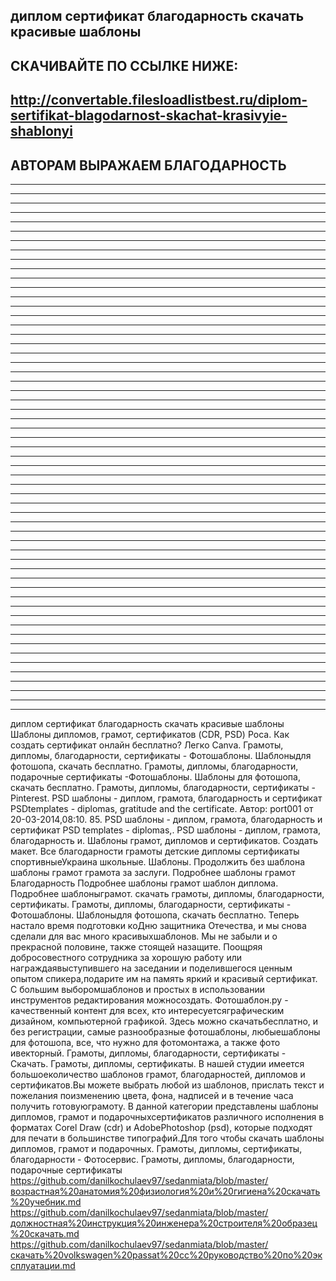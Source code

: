 диплом сертификат благодарность скачать красивые шаблоны
--------------------------------------------------
СКАЧИВАЙТЕ ПО ССЫЛКЕ НИЖЕ:
--------------------------------------------------
http://convertable.filesloadlistbest.ru/diplom-sertifikat-blagodarnost-skachat-krasivyie-shablonyi
--------------------------------------------------
АВТОРАМ ВЫРАЖАЕМ БЛАГОДАРНОСТЬ
--------------------------------------------------
--------------------------------------------------
--------------------------------------------------
--------------------------------------------------
--------------------------------------------------
--------------------------------------------------
--------------------------------------------------
--------------------------------------------------
--------------------------------------------------
--------------------------------------------------
--------------------------------------------------
--------------------------------------------------
--------------------------------------------------
--------------------------------------------------
--------------------------------------------------
--------------------------------------------------
--------------------------------------------------
--------------------------------------------------
--------------------------------------------------
--------------------------------------------------
--------------------------------------------------
--------------------------------------------------
--------------------------------------------------
--------------------------------------------------
--------------------------------------------------
--------------------------------------------------
--------------------------------------------------
--------------------------------------------------
--------------------------------------------------
--------------------------------------------------
--------------------------------------------------
--------------------------------------------------
--------------------------------------------------
--------------------------------------------------
--------------------------------------------------
--------------------------------------------------
--------------------------------------------------
--------------------------------------------------
--------------------------------------------------
--------------------------------------------------
--------------------------------------------------
--------------------------------------------------
--------------------------------------------------
--------------------------------------------------
--------------------------------------------------
--------------------------------------------------
--------------------------------------------------
--------------------------------------------------
--------------------------------------------------
--------------------------------------------------
--------------------------------------------------
--------------------------------------------------
--------------------------------------------------
--------------------------------------------------
--------------------------------------------------
--------------------------------------------------
--------------------------------------------------
--------------------------------------------------
диплом сертификат благодарность скачать красивые шаблоны Шаблоны дипломов, грамот, сертификатов (CDR, PSD)  Роса. Как создать сертификат онлайн бесплатно? Легко   Canva. Грамоты, дипломы, благодарности, сертификаты - Фотошаблоны. Шаблоныдля фотошопа, скачать бесплатно. Грамоты, дипломы, благодарности, подарочные сертификаты -Фотошаблоны. Шаблоны для фотошопа, скачать бесплатно. Грамоты, дипломы, благодарности, сертификаты - Pinterest. PSD шаблоны - диплом, грамота, благодарность и сертификат  PSDtemplates - diplomas, gratitude and the certificate. Автор: port001 от 20-03-2014,08:10. 85. PSD шаблоны - диплом, грамота, благодарность и сертификат PSD templates - diplomas,. PSD шаблоны - диплом, грамота, благодарность и. Шаблоны грамот, дипломов и сертификатов. Создать макет. Все благодарности грамоты детские дипломы сертификаты спортивныеУкраина школьные. Шаблоны. Продолжить без шаблона  шаблоны грамот грамота за заслуги. Подробнее  шаблоны грамот  Благодарность Подробнее  шаблоны грамот  шаблон диплома. Подробнее  шаблоныграмот. скачать грамоты, дипломы, благодарности, сертификаты. Грамоты, дипломы, благодарности, сертификаты - Фотошаблоны. Шаблоныдля фотошопа, скачать бесплатно.  Теперь настало время подготовки коДню защитника Отечества, и мы снова сделали для вас много красивыхшаблонов. Мы не забыли и о прекрасной половине, также стоящей назащите. Поощряя добросовестного сотрудника за хорошую работу или награждаявыступившего на заседании и поделившегося ценным опытом спикера,подарите им на память яркий и красивый сертификат. С большим выборомшаблонов и простых в использовании инструментов редактирования можносоздать. Фотошаблон.ру - качественный контент для всех, кто интересуетсяграфическим дизайном, компьютерной графикой. Здесь можно скачатьбесплатно, и без регистрации, самые разнообразные фотошаблоны, любыешаблоны для фотошопа, все, что нужно для фотомонтажа, а также фото ивекторный. Грамоты, дипломы, благодарности, сертификаты - Скачать. Грамоты, дипломы, сертификаты. В нашей студии имеется большоеколичество шаблонов грамот, благодарностей, дипломов и сертификатов.Вы можете выбрать любой из шаблонов, прислать текст и пожелания поизменению цвета, фона, надписей и в течение часа получить готовуюграмоту.
В данной категории представлены шаблоны дипломов, грамот и подарочныхсертификатов различного исполнения в форматах Corel Draw (cdr) и AdobePhotoshop (psd), которые подходят для печати в большинстве типографий.Для того чтобы скачать шаблоны дипломов, грамот и подарочных. Грамоты, дипломы, сертификаты, благодарности - Фотосервис. Грамоты, дипломы, благодарности, подарочные сертификаты
https://github.com/danilkochulaev97/sedanmiata/blob/master/возрастная%20анатомия%20физиология%20и%20гигиена%20скачать%20учебник.md
https://github.com/danilkochulaev97/sedanmiata/blob/master/должностная%20инструкция%20инженера%20строителя%20образец%20скачать.md
https://github.com/danilkochulaev97/sedanmiata/blob/master/скачать%20volkswagen%20passat%20cc%20руководство%20по%20эксплуатации.md